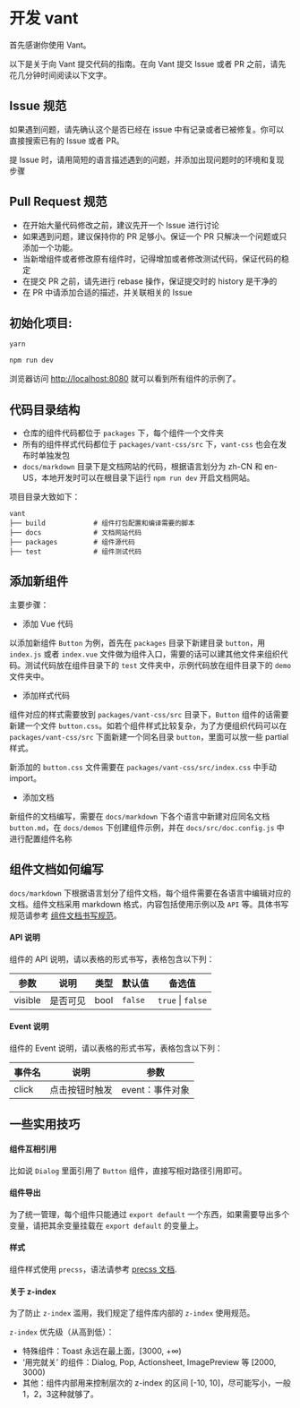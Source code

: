 # 开发 vant

首先感谢你使用 Vant。

以下是关于向 Vant 提交代码的指南。在向 Vant 提交 Issue 或者 PR 之前，请先花几分钟时间阅读以下文字。

## Issue 规范
如果遇到问题，请先确认这个是否已经在 issue 中有记录或者已被修复。你可以直接搜索已有的 Issue 或者 PR。

提 Issue 时，请用简短的语言描述遇到的问题，并添加出现问题时的环境和复现步骤

## Pull Request 规范
- 在开始大量代码修改之前，建议先开一个 Issue 进行讨论
- 如果遇到问题，建议保持你的 PR 足够小。保证一个 PR 只解决一个问题或只添加一个功能。
- 当新增组件或者修改原有组件时，记得增加或者修改测试代码，保证代码的稳定
- 在提交 PR 之前，请先进行 rebase 操作，保证提交时的 history 是干净的
- 在 PR 中请添加合适的描述，并关联相关的 Issue

## 初始化项目:

```bash
yarn

npm run dev
```

浏览器访问 [http://localhost:8080](http://localhost:8080) 就可以看到所有组件的示例了。

## 代码目录结构

- 仓库的组件代码都位于 `packages` 下，每个组件一个文件夹
- 所有的组件样式代码都位于 `packages/vant-css/src` 下，`vant-css` 也会在发布时单独发包
- `docs/markdown` 目录下是文档网站的代码，根据语言划分为 zh-CN 和 en-US，本地开发时可以在根目录下运行 `npm run dev` 开启文档网站。

项目目录大致如下：

```
vant
├── build            # 组件打包配置和编译需要的脚本
├── docs             # 文档网站代码
├── packages         # 组件源代码
├── test             # 组件测试代码
```

## 添加新组件

主要步骤：

- 添加 Vue 代码

以添加新组件 `Button` 为例，首先在 `packages` 目录下新建目录 `button`，用 `index.js` 或者 `index.vue` 文件做为组件入口，需要的话可以建其他文件来组织代码。测试代码放在组件目录下的 `test` 文件夹中，示例代码放在组件目录下的 `demo` 文件夹中。

- 添加样式代码

组件对应的样式需要放到 `packages/vant-css/src` 目录下，`Button` 组件的话需要新建一个文件 `button.css`。如若个组件样式比较复杂，为了方便组织代码可以在 `packages/vant-css/src` 下面新建一个同名目录 `button`，里面可以放一些 partial 样式。

新添加的 `button.css` 文件需要在 `packages/vant-css/src/index.css` 中手动 import。

- 添加文档

新组件的文档编写，需要在 `docs/markdown` 下各个语言中新建对应同名文档 `button.md`，在 `docs/demos` 下创建组件示例，并在 `docs/src/doc.config.js` 中进行配置组件名称


## 组件文档如何编写

`docs/markdown` 下根据语言划分了组件文档，每个组件需要在各语言中编辑对应的文档。组件文档采用 markdown 格式，内容包括使用示例以及 `API` 等。具体书写规范请参考 [组件文档书写规范](./MARKDOWN.md)。

#### API 说明

组件的 API 说明，请以表格的形式书写，表格包含以下列：

| 参数         |   说明         | 类型     | 默认值      | 备选值            |
| ------------ | ------------- | -------- | ---------- | ----------------- |
| visible      | 是否可见       | bool     |  `false` | `true` \| `false` |

#### Event 说明

组件的 Event 说明，请以表格的形式书写，表格包含以下列：

| 事件名       | 说明      | 参数       |
|-----------|-----------|-----------|
| click | 点击按钮时触发 | event：事件对象 |

## 一些实用技巧

#### 组件互相引用

比如说 `Dialog` 里面引用了 `Button` 组件，直接写相对路径引用即可。

#### 组件导出

为了统一管理，每个组件只能通过 `export default` 一个东西，如果需要导出多个变量，请把其余变量挂载在 `export default` 的变量上。

#### 样式

组件样式使用 `precss`，语法请参考 [precss 文档](https://github.com/jonathantneal/precss).

#### 关于 z-index

为了防止 `z-index` 滥用，我们规定了组件库内部的 `z-index` 使用规范。

`z-index` 优先级（从高到低）：

* 特殊组件：Toast 永远在最上面，[3000, +∞)
* ‘用完就关’ 的组件：Dialog, Pop, Actionsheet, ImagePreview 等 [2000, 3000)
* 其他：组件内部用来控制层次的 z-index 的区间 [-10, 10]，尽可能写小，一般1，2，3这种就够了。
